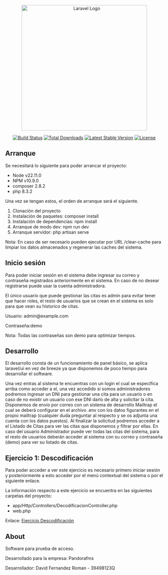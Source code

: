 <p align="center"><a href="https://laravel.com" target="_blank"><img src="https://raw.githubusercontent.com/laravel/art/master/logo-lockup/5%20SVG/2%20CMYK/1%20Full%20Color/laravel-logolockup-cmyk-red.svg" width="400" alt="Laravel Logo"></a></p>

<p align="center">
<a href="https://github.com/laravel/framework/actions"><img src="https://github.com/laravel/framework/workflows/tests/badge.svg" alt="Build Status"></a>
<a href="https://packagist.org/packages/laravel/framework"><img src="https://img.shields.io/packagist/dt/laravel/framework" alt="Total Downloads"></a>
<a href="https://packagist.org/packages/laravel/framework"><img src="https://img.shields.io/packagist/v/laravel/framework" alt="Latest Stable Version"></a>
<a href="https://packagist.org/packages/laravel/framework"><img src="https://img.shields.io/packagist/l/laravel/framework" alt="License"></a>
</p>

## Arranque

Se necesitará lo siguiente para poder arrancar el proyecto:

<ul>
<li>Node v22.11.0</li>
<li>NPM v10.9.0</li>
<li>composer 2.8.2</li>
<li>php 8.3.2</li>
</ul>

Una vez se tengan estos, el orden de arranque será el siguiente.
<ol>
<li>Clonación del proyecto</li>
<li>Instalación de paquetes: composer install</li>
<li>Instalación de dependencias: npm install</li>
<li>Arranque de modo dev: npm run dev</li>
<li>Arranque servidor: php artisan serve</li>
</ol>

Nota: En caso de ser necesario pueden ejecutar por URL /clear-cache para limpiar los datos almacenados y regenerar las
caches del sistema.

## Inicio sesión

Para poder iniciar sesión en el sistema debe ingresar su correo y contraseña registrados anteriormente en el sistema. En
caso de no desear registrarse puede usar la cuenta administradora.

El único usuario que puede gestionar las citas es admin para evitar tener que hacer roles, el resto de usuarios que se
crean en el sistema es solo para que vean su historico de citas.

<p>Usuario: admin@example.com</p> 
<p>Contraseña:demo</p>

Nota: Todas las contraseñas son demo para optimizar tiempos.

## Desarrollo

El desarrollo consta de un funcionamiento de panel básico, se aplica laravel/ui en vez de breeze ya que disponemos de
poco tiempo para desarrollar el software.

Una vez entras al sistema te encuentras con un login el cual se especifica arriba como acceder a el, una vez accedido si
somos administradores podremos ingresar un DNI para gestionar una cita para un usuario o en caso de no existir un
usuario con ese DNI darlo de alta y solicitar la cita. Disponemos de envío por correo con un sistema de desarrollo
Mailtrap el cual se deberá configurar en el archivo .env con los datos figurantes en el propio mailtrap (cualquier duda
preguntar al respecto y se os adjunta una cuenta con los datos puestos). Al finalizar la solicitud podremos acceder a el
Listado de Citas para ver las citas que disponemos y filtrar por ellas. En caso del usuario Administrador puede ver
todas las citas del sistema, para el resto de usuarios deberán acceder al sistema con su correo y contraseña (demo) para
ver su listado de citas.

## Ejercicio 1: Descodificación

Para poder acceder a ver este ejercicio es necesario primero iniciar sesión y posteriormente a esto acceder por el menú
contextual del sistema o por el siguiente enlace.

La información respecto a este ejercicio se encuentra en las siguientes carpetas del proyecto:

<ul>
<li>app/Http/Controllers/DecodificacionController.php</li>
<li>web.php</li>
</ul>

<p>
Enlace: 
<a href="http://127.0.0.1:8000/decodificacion">Ejercicio Descodificación</a>
</p>

## About

<p>Software para prueba de acceso.</p>
<p>Desarrollado para la empresa: Pandorafms </p>
<p>Desarrollador: David Fernandez Roman -
39498123Q</p>
